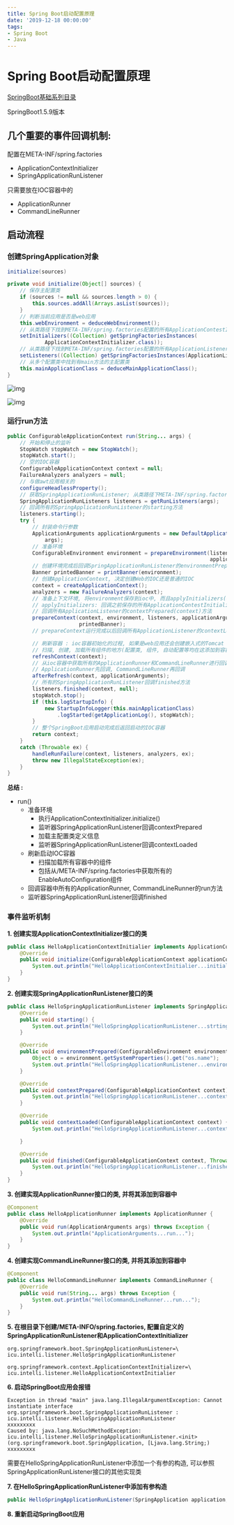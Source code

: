 ```yaml
---
title: Spring Boot启动配置原理
date: '2019-12-18 00:00:00'
tags:
- Spring Boot
- Java
---
```


# Spring Boot启动配置原理

[SpringBoot基础系列目录](spring-boot-table.md)

SpringBoot1.5.9版本

## 几个重要的事件回调机制:

配置在META-INF/spring.factories

- ApplicationContextInitializer
- SpringApplicationRunListener

只需要放在IOC容器中的

- ApplicationRunner
- CommandLineRunner

## 启动流程

### 创建SpringApplication对象

```java
initialize(sources)

private void initialize(Object[] sources) {
    // 保存主配置类
	if (sources != null && sources.length > 0) {
		this.sources.addAll(Arrays.asList(sources));
	}
	// 判断当前应用是否是web应用
	this.webEnvironment = deduceWebEnvironment();
	// 从类路径下找到META-INF/spring.factories配置的所有ApplicationContestInitializer并保存起来
	setInitializers((Collection) getSpringFactoriesInstances(
			ApplicationContextInitializer.class));
	// 从类路径下找到META-INF/spring.factories配置的所有ApplicationListener并保存起来
	setListeners((Collection) getSpringFactoriesInstances(ApplicationListener.class));
	// 从多个配置类中找到有main方法的主配置类
	this.mainApplicationClass = deduceMainApplicationClass();
}
```

![img](https://gitee.com/swang-harbin/pic-bed/raw/master/images/2021/20210222134758.png)

![img](https://gitee.com/swang-harbin/pic-bed/raw/master/images/2021/20210222134810.png)

### 运行run方法

```java
public ConfigurableApplicationContext run(String... args) {
    // 开始和停止的监听
    StopWatch stopWatch = new StopWatch();
    stopWatch.start();
    // 空的IOC容器
    ConfigurableApplicationContext context = null;
    FailureAnalyzers analyzers = null;
    // 与做awt应用相关的
    configureHeadlessProperty();
    // 获取SpringApplicationRunListener; 从类路径下META-INF/spring.factories中获取所有的监听器
    SpringApplicationRunListeners listeners = getRunListeners(args);
    // 回调所有的SpringApplicationRunListener的starting方法
    listeners.starting();
    try {
        // 封装命令行参数
        ApplicationArguments applicationArguments = new DefaultApplicationArguments(
            args);
        // 准备环境
        ConfigurableEnvironment environment = prepareEnvironment(listeners,
                                                                 applicationArguments);
        // 创建环境完成后回调SpringApplicationRunListener的environmentPrepared(environment); 表示环境准备完成
        Banner printedBanner = printBanner(environment);
        // 创建ApplicationContext, 决定创建Web的IOC还是普通的IOC
        context = createApplicationContext();
        analyzers = new FailureAnalyzers(context);
        // 准备上下文环境, 将environment保存到ioc中, 而且applyInitializers(context)
        // applyInitializers: 回调之前保存的所有ApplicationContestInitializer的所有initialize方法
        // 回调所有ApplicationListener的contextPrepared(context)方法
        prepareContext(context, environment, listeners, applicationArguments,
                       printedBanner);
        // prepareContext运行完成以后回调所有ApplicationListener的contextLoaded()方法

        // 刷新容器 : ioc容器初始化的过程, 如果是web应用还会创建嵌入式的Tomcat
        // 扫描, 创建, 加载所有组件的地方(配置类, 组件, 自动配置等均在这添加到容器)
        refreshContext(context);
        // 从ioc容器中获取所有的ApplicationRunner和CommandLineRunner进行回调
        // ApplicationRunner先回调, CommandLineRunner再回调
        afterRefresh(context, applicationArguments);
        // 所有的SpringApplicationRunListener回调finished方法
        listeners.finished(context, null);
        stopWatch.stop();
        if (this.logStartupInfo) {
            new StartupInfoLogger(this.mainApplicationClass)
                .logStarted(getApplicationLog(), stopWatch);
        }
        // 整个SpringBoot应用启动完成后返回启动的IOC容器
        return context;
    }
    catch (Throwable ex) {
        handleRunFailure(context, listeners, analyzers, ex);
        throw new IllegalStateException(ex);
    }
}
```

**总结 :**

- run()
  - 准备环境
    - 执行ApplicationContextInitializer.initialize()
    - 监听器SpringApplicationRunListener回调contextPrepared
    - 加载主配置类定义信息
    - 监听器SpringApplicationRunListener回调contextLoaded
  - 刷新启动IOC容器
    - 扫描加载所有容器中的组件
    - 包括从/META-INF/spring.factories中获取所有的EnableAutoConfiguration组件
  - 回调容器中所有的ApplicationRunner, CommandLineRunner的run方法
  - 监听器SpringApplicationRunListener回调finished

### 事件监听机制

**1. 创建实现ApplicationContextInitializer接口的类**

```java
public class HelloApplicationContextInitialier implements ApplicationContextInitializer<ConfigurableApplicationContext> {
    @Override
    public void initialize(ConfigurableApplicationContext applicationContext) {
        System.out.println("HelloApplicationContextInitialier...initialize..." + applicationContext);
    }
}
```

**2. 创建实现SpringApplicationRunListener接口的类**

```java
public class HelloSpringApplicationRunListener implements SpringApplicationRunListener {
    @Override
    public void starting() {
        System.out.println("HelloSpringApplicationRunListener...strting...");
    }

    @Override
    public void environmentPrepared(ConfigurableEnvironment environment) {
        Object o = environment.getSystemProperties().get("os.name");
        System.out.println("HelloSpringApplicationRunListener...environmentPrepared..." + o);
    }

    @Override
    public void contextPrepared(ConfigurableApplicationContext context) {
        System.out.println("HelloSpringApplicationRunListener...contextPrepared...");
    }

    @Override
    public void contextLoaded(ConfigurableApplicationContext context) {
        System.out.println("HelloSpringApplicationRunListener...contextLoaded...");

    }

    @Override
    public void finished(ConfigurableApplicationContext context, Throwable exception) {
        System.out.println("HelloSpringApplicationRunListener...finished...");
    }
}
```

**3. 创建实现ApplicationRunner接口的类, 并将其添加到容器中**

```java
@Component
public class HelloApplicationRunner implements ApplicationRunner {
    @Override
    public void run(ApplicationArguments args) throws Exception {
        System.out.println("ApplicationArguments...run...");
    }
}
```

**4. 创建实现CommandLineRunner接口的类, 并将其添加到容器中**

```java
@Component
public class HelloCommandLineRunner implements CommandLineRunner {
    @Override
    public void run(String... args) throws Exception {
        System.out.println("HelloCommandLineRunner...run...");
    }
}
```

**5. 在根目录下创建/META-INFO/spring.factories, 配置自定义的SpringApplicationRunListener和ApplicationContextInitializer**

```properties
org.springframework.boot.SpringApplicationRunListener=\
icu.intelli.listener.HelloSpringApplicationRunListener

org.springframework.context.ApplicationContextInitializer=\
icu.intelli.listener.HelloApplicationContextInitialier
```

**6. 启动SpringBoot应用会报错**

```
Exception in thread "main" java.lang.IllegalArgumentException: Cannot instantiate interface org.springframework.boot.SpringApplicationRunListener : icu.intelli.listener.HelloSpringApplicationRunListener
xxxxxxxxx
Caused by: java.lang.NoSuchMethodException: icu.intelli.listener.HelloSpringApplicationRunListener.<init>(org.springframework.boot.SpringApplication, [Ljava.lang.String;)
xxxxxxxxx
```

需要在HelloSpringApplicationRunListener中添加一个有参的构造, 可以参照SpringApplicationRunListener接口的其他实现类

**7. 在HelloSpringApplicationRunListener中添加有参构造**

```java
public HelloSpringApplicationRunListener(SpringApplication application, String[] args) {}
```

**8. 重新启动SpringBoot应用**
